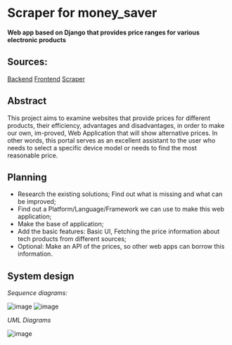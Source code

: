 # Scraper for money_saver
**Web app based on Django that provides price ranges for various electronic products**

## Sources:
[Backend](https://github.com/pelm3wka/money_saver_backend)
[Frontend](https://github.com/pelm3wka/money_saver_frontend)
[Scraper](https://github.com/pelm3wka/money_saver_scraper)

## Abstract
This project aims to examine websites that provide prices for different products, their efficiency,
advantages and disadvantages, in order to make our own, im-proved, Web Application that will show alternative prices.
In other words, this portal serves as an excellent assistant to the user who needs to select a specific device model or needs to find the most reasonable price.

## Planning
-	Research the existing solutions; Find out what is missing and what can be improved;
-	Find out a Platform/Language/Framework we can use to make this web application;
-	Make the base of application;
-	Add the basic features: Basic UI, Fetching the price information about tech products from different sources;
-	Optional: Make an API of the prices, so other web apps can borrow this information.

## System design

*Sequence diagrams:*

![image](https://user-images.githubusercontent.com/61228873/101168874-c5415000-3644-11eb-9bce-10c8e0c57562.png)
![image](https://user-images.githubusercontent.com/61228873/101168905-d722f300-3644-11eb-9368-a1bf43fe5cff.png)

*UML Diagrams*

![image](https://user-images.githubusercontent.com/61228873/101168975-f3269480-3644-11eb-8cf1-483a9c549622.png)


